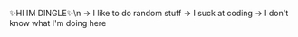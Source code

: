 ✨HI IM DINGLE✨\n
-> I like to do random stuff
-> I suck at coding
-> I don't know what I'm doing here
